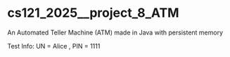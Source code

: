 # cs121_2025__project_8_ATM
An Automated Teller Machine (ATM) made in Java with persistent memory

Test Info: UN = Alice , PIN = 1111
